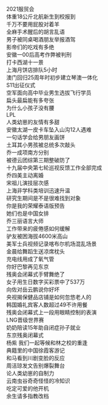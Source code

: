 2021服贸会  
体重18公斤北航新生到校报到  
千万不要用屁股对着羊  
全麻手术醒后的胡言乱语  
男子被同桌喝酒朋友举报酒驾  
影帝们的吃戏有多绝  
安徽一00后高考作弊被判刑  
打卡西湖十一景  
上海月饼店排队5小时  
澳门回归25周年时初步建立琴澳一体化  
S11出征仪式  
空军面向高中毕业男生选拔飞行学员  
扁头最扁能有多夸张  
为什么小孩子没有腰  
LPL  
人类幼崽的友情有多甜  
安徽太湖一皮卡车坠入山沟12人遇难  
一句话学会给男朋友画饼  
土耳其小男孩被总统多次敲头  
乔一成项南方分别  
被德云团综第三期整破防了  
十九届中央第七轮巡视反馈工作全部完成  
乔四美主动离婚  
宋祖儿演技层次感  
上海非学科类培训迅速升温  
研究生期间是不是很难找到对象  
你是我的荣耀泰语版预告  
她们也是中国女排  
乔三丽语言大师  
工作带来的疲倦感如何缓解  
驴友被困海拔4600米高山  
美军士兵视频记录喀布尔机场混乱场景  
金晨给舞蹈生送凉席枕头  
充电线用成了氧气管  
你好巴黎再见东京  
残奥会闭幕式手臂舞绝了  
女子用生日数字买彩票中了537万  
向佐对岳云鹏说你好坏  
央视揭保健品店铺是如何忽悠老人的  
韩国婚礼宾客人数超过49不许用餐  
残奥会闭幕式上一段用眼睛控制的表演  
LNG晋级世界赛  
奶奶陪读15年助自闭症孙子就业  
东京残奥闭幕式  
杨紫 我们一起等候和林之校的重逢  
典籍里的中国徐霞客游记  
和马看到川剧变脸的反应  
周洁琼发文告别爆裂舞台  
论人类幼崽的自制力  
云南虫谷奇奇怪怪的冷知识  
吃定可爱的他开机  
余生请多指教改档  
